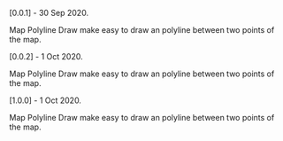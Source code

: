 [0.0.1] - 30 Sep 2020.

Map Polyline Draw make easy to draw an polyline between two points of the map.

[0.0.2] - 1 Oct 2020.

Map Polyline Draw make easy to draw an polyline between two points of the map.

[1.0.0] - 1 Oct 2020.

Map Polyline Draw make easy to draw an polyline between two points of the map.

